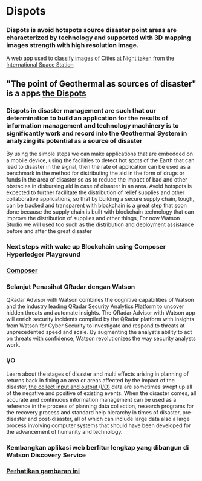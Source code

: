 # Dispots
### Dispots is avoid hotspots source disaster point areas are characterized by technology and supported with 3D mapping images strength with high resolution image.
[A web app used to classify images of Cities at Night taken from the International Space Station](https://developer.ibm.com/patterns/identify-cities-from-space-using-watson-visual-recognition/)
## "The point of Geothermal as sources of disaster" is a apps [the Dispots](https://transdigiware.github.io/Dispots)
### Dispots in disaster management are such that our determination to build an application for the results of information management and technology machinery is to significantly work and record into the Geothermal System in analyzing its potential as a source of disaster
By using the simple steps we can make applications that are embedded on a mobile device, using the facilities to detect hot spots of the Earth that can lead to disaster in the signal, then the rate of application can be used as a benchmark in the method for distributing the aid in the form of drugs or funds in the area of disaster so as to reduce the impact of bad and other obstacles in disbursing aid in case of disaster in an area.
Avoid hotspots is expected to further facilitate the distribution of relief supplies and other collaborative applications, so that by building a secure supply chain, tough, can be tracked and transparent with blockchain is a great step that soon done because the supply chain is built with blockchain technology that can improve the distribution of supplies and other things, For now Watson Studio we will used too such as the distribution and deployment assistance before and after the great disaster

### Next steps with wake up Blockchain using Composer Hyperledger Playground
### [Composer](https://transdigiware.github.io/composer)

### Selanjut Penasihat QRadar dengan Watson 
QRadar Advisor with Watson combines the cognitive capabilities of Watson and the industry leading QRadar Security Analytics Platform to uncover hidden threats and automate insights. The QRadar Advisor with Watson app will enrich security incidents compiled by the QRadar platform with insights from Watson for Cyber Security to investigate and respond to threats at unprecedented speed and scale. By augmenting the analyst’s ability to act on threats with confidence, Watson revolutionizes the way security analysts work.

### I/O
Learn about the stages of disaster and multi effects arising in planning of returns back in fixing an area or areas affected by the impact of the disaster, [the collect input and output (I/O)](https://github.com/transdigiware/qiskit-api-py) data are sometimes swept up all of the negative and positive of existing events.
When the disaster comes, all accurate and continuous information management can be used as a reference in the process of planning data collection, research programs for the recovery process and standard help hierarchy in times of disaster, pre-disaster and post-disaster, all of which can include large data also a large process involving computer systems that should have been developed for the advancement of humanity and technology.

###  Kembangkan aplikasi web berfitur lengkap yang dibangun di Watson Discovery Service
### [Perhatikan gambaran ini](https://github.com/transdigiware/watson-discovery-ui/blob/master/doc/source/images/architecture.png)

